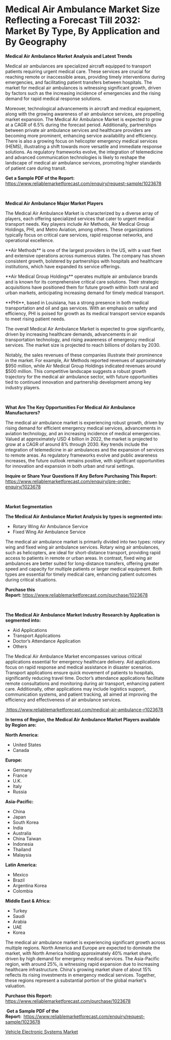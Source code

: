 <p><h1>Medical Air Ambulance Market Size Reflecting a Forecast Till 2032: Market By Type, By Application and By Geography</h1></p><p><strong>Medical Air Ambulance Market Analysis and Latest Trends</strong></p>
<p><p>Medical air ambulances are specialized aircraft equipped to transport patients requiring urgent medical care. These services are crucial for reaching remote or inaccessible areas, providing timely interventions during emergencies, and facilitating patient transfers between hospitals. The market for medical air ambulances is witnessing significant growth, driven by factors such as the increasing incidence of emergencies and the rising demand for rapid medical response solutions.</p><p>Moreover, technological advancements in aircraft and medical equipment, along with the growing awareness of air ambulance services, are propelling market expansion. The Medical Air Ambulance Market is expected to grow at a CAGR of 6.5% during the forecast period. Additionally, partnerships between private air ambulance services and healthcare providers are becoming more prominent, enhancing service availability and efficiency. There is also a growing focus on helicopter emergency medical services (HEMS), illustrating a shift towards more versatile and immediate response solutions. As regulatory frameworks evolve, the integration of telemedicine and advanced communication technologies is likely to reshape the landscape of medical air ambulance services, promoting higher standards of patient care during transit.</p></p>
<p><strong>Get a Sample PDF of the Report:&nbsp;</strong> <a href="https://www.reliablemarketforecast.com/enquiry/request-sample/1023678?utm_campaign=2308&utm_medium=2&utm_source=Github&utm_content=ia&utm_term=06032025&utm_id=medical-air-ambulance">https://www.reliablemarketforecast.com/enquiry/request-sample/1023678</a></p>
<p>&nbsp;</p>
<p><strong>Medical Air Ambulance Major Market Players</strong></p>
<p><p>The Medical Air Ambulance Market is characterized by a diverse array of players, each offering specialized services that cater to urgent medical transport needs. Key players include Air Methods, Air Medical Group Holdings, PHI, and Metro Aviation, among others. These organizations typically focus on critical care services, rapid response networks, and operational excellence.</p><p>**Air Methods** is one of the largest providers in the US, with a vast fleet and extensive operations across numerous states. The company has shown consistent growth, bolstered by partnerships with hospitals and healthcare institutions, which have expanded its service offerings.</p><p>**Air Medical Group Holdings** operates multiple air ambulance brands and is known for its comprehensive critical care solutions. Their strategic acquisitions have positioned them for future growth within both rural and urban markets, anticipating increasing demand for timely medical transport.</p><p>**PHI**, based in Louisiana, has a strong presence in both medical transportation and oil and gas services. With an emphasis on safety and efficiency, PHI is poised for growth as its medical transport service expands to meet rising patient needs.</p><p>The overall Medical Air Ambulance Market is expected to grow significantly, driven by increasing healthcare demands, advancements in air transportation technology, and rising awareness of emergency medical services. The market size is projected to reach billions of dollars by 2030.</p><p>Notably, the sales revenues of these companies illustrate their prominence in the market. For example, Air Methods reported revenues of approximately $950 million, while Air Medical Group Holdings indicated revenues around $500 million. This competitive landscape suggests a robust growth trajectory for the medical air ambulance sector, with future opportunities tied to continued innovation and partnership development among key industry players.</p></p>
<p>&nbsp;</p>
<p><strong>What Are The Key Opportunities For Medical Air Ambulance Manufacturers?</strong></p>
<p><p>The medical air ambulance market is experiencing robust growth, driven by rising demand for efficient emergency medical services, advancements in aviation technology, and an increasing incidence of medical emergencies. Valued at approximately USD 4 billion in 2022, the market is projected to grow at a CAGR of around 8% through 2030. Key trends include the integration of telemedicine in air ambulances and the expansion of services to remote areas. As regulatory frameworks evolve and public awareness increases, the future outlook remains positive, with significant opportunities for innovation and expansion in both urban and rural settings.</p></p>
<p><strong>Inquire or Share Your Questions If Any Before Purchasing This Report:</strong> <a href="https://www.reliablemarketforecast.com/enquiry/pre-order-enquiry/1023678?utm_campaign=2308&utm_medium=2&utm_source=Github&utm_content=ia&utm_term=06032025&utm_id=medical-air-ambulance">https://www.reliablemarketforecast.com/enquiry/pre-order-enquiry/1023678</a></p>
<p>&nbsp;</p>
<p><strong>Market Segmentation</strong></p>
<p><strong>The Medical Air Ambulance Market Analysis by types is segmented into:</strong></p>
<p><ul><li>Rotary Wing Air Ambulance Service</li><li>Fixed Wing Air Ambulance Service</li></ul></p>
<p><p>The medical air ambulance market is primarily divided into two types: rotary wing and fixed wing air ambulance services. Rotary wing air ambulances, such as helicopters, are ideal for short-distance transport, providing rapid access to patients in remote or urban areas. In contrast, fixed wing air ambulances are better suited for long-distance transfers, offering greater speed and capacity for multiple patients or larger medical equipment. Both types are essential for timely medical care, enhancing patient outcomes during critical situations.</p></p>
<p><strong>Purchase this Report:&nbsp;</strong><a href="https://www.reliablemarketforecast.com/purchase/1023678?utm_campaign=2308&utm_medium=2&utm_source=Github&utm_content=ia&utm_term=06032025&utm_id=medical-air-ambulance">https://www.reliablemarketforecast.com/purchase/1023678</a></p>
<p>&nbsp;</p>
<p><strong>The Medical Air Ambulance Market Industry Research by Application is segmented into:</strong></p>
<p><ul><li>Aid Applications</li><li>Transport Applications</li><li>Doctor’s Attendance Application</li><li>Others</li></ul></p>
<p><p>The Medical Air Ambulance Market encompasses various critical applications essential for emergency healthcare delivery. Aid applications focus on rapid response and medical assistance in disaster scenarios. Transport applications ensure quick movement of patients to hospitals, significantly reducing travel time. Doctor’s attendance applications facilitate remote consultations and monitoring during air transport, enhancing patient care. Additionally, other applications may include logistics support, communication systems, and patient tracking, all aimed at improving the efficiency and effectiveness of air ambulance services.</p></p>
<p><a href="https://www.reliablemarketforecast.com/medical-air-ambulance-r1023678?utm_campaign=2308&utm_medium=2&utm_source=Github&utm_content=ia&utm_term=06032025&utm_id=medical-air-ambulance">&nbsp;https://www.reliablemarketforecast.com/medical-air-ambulance-r1023678</a></p>
<p><strong>In terms of Region, the Medical Air Ambulance Market Players available by Region are:</strong></p>
<p>
    <p> <strong> North America: </strong>
        <ul>
            <li>United States</li>
            <li>Canada</li>
        </ul>
        </p> 
    <p> <strong> Europe: </strong>
        <ul>
            <li>Germany</li>
            <li>France</li>
            <li>U.K.</li>
            <li>Italy</li>
            <li>Russia</li>
        </ul>
        </p> 
    <p> <strong> Asia-Pacific: </strong>
        <ul>
            <li>China</li>
            <li>Japan</li>
            <li>South Korea</li>
            <li>India</li>
            <li>Australia</li>
            <li>China Taiwan</li>
            <li>Indonesia</li>
            <li>Thailand</li>
            <li>Malaysia</li>
        </ul>
        </p> 
    <p> <strong> Latin America: </strong>
        <ul>
            <li>Mexico</li>
            <li>Brazil</li>
            <li>Argentina Korea</li>
            <li>Colombia</li>
        </ul>
        </p> 
    <p> <strong> Middle East & Africa: </strong>
        <ul>
            <li>Turkey</li>
            <li>Saudi</li>
            <li>Arabia</li>
            <li>UAE</li>
            <li>Korea</li>
        </ul>
    </p>
    </p>
<p><p>The medical air ambulance market is experiencing significant growth across multiple regions. North America and Europe are expected to dominate the market, with North America holding approximately 40% market share, driven by high demand for emergency medical services. The Asia-Pacific region, with around 25%, is witnessing rapid expansion due to increasing healthcare infrastructure. China's growing market share of about 15% reflects its rising investments in emergency medical services. Together, these regions represent a substantial portion of the global market's valuation.</p></p>
<p><strong>Purchase this Report: </strong><a href="https://www.reliablemarketforecast.com/purchase/1023678?utm_campaign=2308&utm_medium=2&utm_source=Github&utm_content=ia&utm_term=06032025&utm_id=medical-air-ambulance">https://www.reliablemarketforecast.com/purchase/1023678</a></p>
<p>&nbsp;<strong>Get a Sample PDF of the Report:&nbsp;&nbsp;</strong><a href="https://www.reliablemarketforecast.com/enquiry/request-sample/1023678?utm_campaign=2308&utm_medium=2&utm_source=Github&utm_content=ia&utm_term=06032025&utm_id=medical-air-ambulance">https://www.reliablemarketforecast.com/enquiry/request-sample/1023678</a></p>
<p><strong></strong></p>
<p><p><a href="https://github.com/ygfu6u/Market-Research-Report-List-1/blob/main/vehicle-electronic-systems-market.md?utm_campaign=2308&utm_medium=2&utm_source=Github&utm_content=ia&utm_term=06032025&utm_id=medical-air-ambulance">Vehicle Electronic Systems Market</a></p></p>